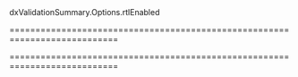 <!--id-->dxValidationSummary.Options.rtlEnabled<!--/id-->
===========================================================================
<!--hidden--><!--/hidden-->
===========================================================================

